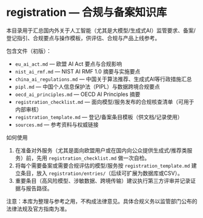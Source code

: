 # registration — 合规与备案知识库

本目录用于汇总国内外关于人工智能（尤其是大模型/生成式AI）监管要求、备案/登记指引、合规要点与操作模板，供评估、合规与产品上线参考。

包含文件（初版）：

- `eu_ai_act.md` — 欧盟 AI Act 要点与合规影响
- `nist_ai_rmf.md` — NIST AI RMF 1.0 摘要与实施要点
- `china_ai_regulations.md` — 中国关于算法推荐、生成式AI等行政措施汇总
- `pipl.md` — 中国个人信息保护法（PIPL）与数据跨境合规要点
- `oecd_ai_principles.md` — OECD AI Principles 摘要
- `registration_checklist.md` — 面向模型/服务发布的合规核查清单（可用于内部审核）
- `registration_template.md` — 登记/备案条目模板（供文档/记录使用）
- `sources.md` — 参考资料与权威链接

如何使用

1. 在准备对外服务（尤其是面向欧盟用户或在国内向公众提供生成式/推荐类服务）前，先用 `registration_checklist.md` 做一次自检。
2. 将每个需要备案或需要合规评估的模型/服务按 `registration_template.md` 建立条目，放入 `registration/entries/`（后续可扩展为数据库或CSV）。
3. 重要条目（高风险模型、涉敏数据、跨境传输）建议执行第三方评审并记录证据与报告路径。

注意：本库为整理与参考之用，不构成法律意见。具体合规义务以监管部门公布的法律法规及官方指南为准。
